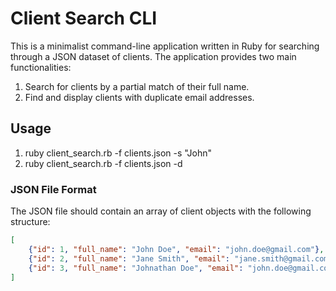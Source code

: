 # Client Search CLI

This is a minimalist command-line application written in Ruby for searching through a JSON dataset of clients. The application provides two main functionalities:
1. Search for clients by a partial match of their full name.
2. Find and display clients with duplicate email addresses.

## Usage
1. ruby client_search.rb -f clients.json -s "John"
2. ruby client_search.rb -f clients.json -d

### JSON File Format

The JSON file should contain an array of client objects with the following structure:

```json
[
    {"id": 1, "full_name": "John Doe", "email": "john.doe@gmail.com"},
    {"id": 2, "full_name": "Jane Smith", "email": "jane.smith@gmail.com"},
    {"id": 3, "full_name": "Johnathan Doe", "email": "john.doe@gmail.com"}
]
